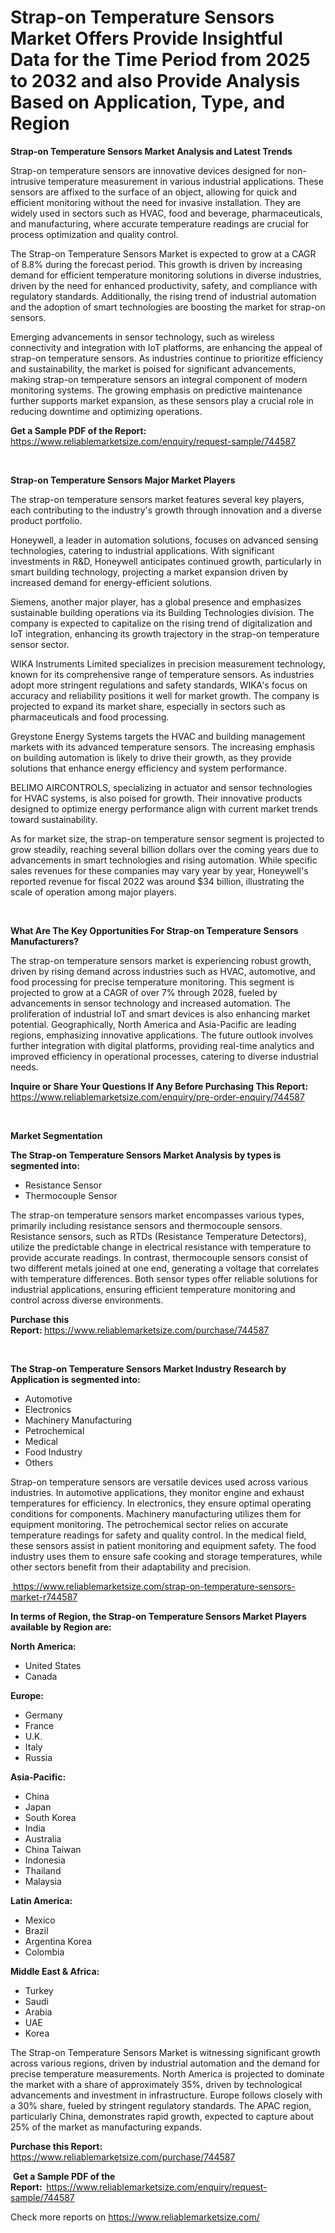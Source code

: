 <p><h1>Strap-on Temperature Sensors Market Offers Provide Insightful Data for the Time Period from 2025 to 2032 and also Provide Analysis Based on Application, Type, and Region</h1></p><p><strong>Strap-on Temperature Sensors Market Analysis and Latest Trends</strong></p>
<p><p>Strap-on temperature sensors are innovative devices designed for non-intrusive temperature measurement in various industrial applications. These sensors are affixed to the surface of an object, allowing for quick and efficient monitoring without the need for invasive installation. They are widely used in sectors such as HVAC, food and beverage, pharmaceuticals, and manufacturing, where accurate temperature readings are crucial for process optimization and quality control.</p><p>The Strap-on Temperature Sensors Market is expected to grow at a CAGR of 8.8% during the forecast period. This growth is driven by increasing demand for efficient temperature monitoring solutions in diverse industries, driven by the need for enhanced productivity, safety, and compliance with regulatory standards. Additionally, the rising trend of industrial automation and the adoption of smart technologies are boosting the market for strap-on sensors. </p><p>Emerging advancements in sensor technology, such as wireless connectivity and integration with IoT platforms, are enhancing the appeal of strap-on temperature sensors. As industries continue to prioritize efficiency and sustainability, the market is poised for significant advancements, making strap-on temperature sensors an integral component of modern monitoring systems. The growing emphasis on predictive maintenance further supports market expansion, as these sensors play a crucial role in reducing downtime and optimizing operations.</p></p>
<p><strong>Get a Sample PDF of the Report:&nbsp;</strong> <a href="https://www.reliablemarketsize.com/enquiry/request-sample/744587?utm_campaign=3382&utm_medium=2&utm_source=Github&utm_content=ia&utm_term=29032025&utm_id=strap-on-temperature-sensors">https://www.reliablemarketsize.com/enquiry/request-sample/744587</a></p>
<p>&nbsp;</p>
<p><strong>Strap-on Temperature Sensors Major Market Players</strong></p>
<p><p>The strap-on temperature sensors market features several key players, each contributing to the industry's growth through innovation and a diverse product portfolio. </p><p>Honeywell, a leader in automation solutions, focuses on advanced sensing technologies, catering to industrial applications. With significant investments in R&D, Honeywell anticipates continued growth, particularly in smart building technology, projecting a market expansion driven by increased demand for energy-efficient solutions.</p><p>Siemens, another major player, has a global presence and emphasizes sustainable building operations via its Building Technologies division. The company is expected to capitalize on the rising trend of digitalization and IoT integration, enhancing its growth trajectory in the strap-on temperature sensor sector.</p><p>WIKA Instruments Limited specializes in precision measurement technology, known for its comprehensive range of temperature sensors. As industries adopt more stringent regulations and safety standards, WIKA's focus on accuracy and reliability positions it well for market growth. The company is projected to expand its market share, especially in sectors such as pharmaceuticals and food processing.</p><p>Greystone Energy Systems targets the HVAC and building management markets with its advanced temperature sensors. The increasing emphasis on building automation is likely to drive their growth, as they provide solutions that enhance energy efficiency and system performance.</p><p>BELIMO AIRCONTROLS, specializing in actuator and sensor technologies for HVAC systems, is also poised for growth. Their innovative products designed to optimize energy performance align with current market trends toward sustainability.</p><p>As for market size, the strap-on temperature sensor segment is projected to grow steadily, reaching several billion dollars over the coming years due to advancements in smart technologies and rising automation. While specific sales revenues for these companies may vary year by year, Honeywell's reported revenue for fiscal 2022 was around $34 billion, illustrating the scale of operation among major players.</p></p>
<p>&nbsp;</p>
<p><strong>What Are The Key Opportunities For Strap-on Temperature Sensors Manufacturers?</strong></p>
<p><p>The strap-on temperature sensors market is experiencing robust growth, driven by rising demand across industries such as HVAC, automotive, and food processing for precise temperature monitoring. This segment is projected to grow at a CAGR of over 7% through 2028, fueled by advancements in sensor technology and increased automation. The proliferation of industrial IoT and smart devices is also enhancing market potential. Geographically, North America and Asia-Pacific are leading regions, emphasizing innovative applications. The future outlook involves further integration with digital platforms, providing real-time analytics and improved efficiency in operational processes, catering to diverse industrial needs.</p></p>
<p><strong>Inquire or Share Your Questions If Any Before Purchasing This Report:</strong> <a href="https://www.reliablemarketsize.com/enquiry/pre-order-enquiry/744587?utm_campaign=3382&utm_medium=2&utm_source=Github&utm_content=ia&utm_term=29032025&utm_id=strap-on-temperature-sensors">https://www.reliablemarketsize.com/enquiry/pre-order-enquiry/744587</a></p>
<p>&nbsp;</p>
<p><strong>Market Segmentation</strong></p>
<p><strong>The Strap-on Temperature Sensors Market Analysis by types is segmented into:</strong></p>
<p><ul><li>Resistance Sensor</li><li>Thermocouple Sensor</li></ul></p>
<p><p>The strap-on temperature sensors market encompasses various types, primarily including resistance sensors and thermocouple sensors. Resistance sensors, such as RTDs (Resistance Temperature Detectors), utilize the predictable change in electrical resistance with temperature to provide accurate readings. In contrast, thermocouple sensors consist of two different metals joined at one end, generating a voltage that correlates with temperature differences. Both sensor types offer reliable solutions for industrial applications, ensuring efficient temperature monitoring and control across diverse environments.</p></p>
<p><strong>Purchase this Report:&nbsp;</strong><a href="https://www.reliablemarketsize.com/purchase/744587?utm_campaign=3382&utm_medium=2&utm_source=Github&utm_content=ia&utm_term=29032025&utm_id=strap-on-temperature-sensors">https://www.reliablemarketsize.com/purchase/744587</a></p>
<p>&nbsp;</p>
<p><strong>The Strap-on Temperature Sensors Market Industry Research by Application is segmented into:</strong></p>
<p><ul><li>Automotive</li><li>Electronics</li><li>Machinery Manufacturing</li><li>Petrochemical</li><li>Medical</li><li>Food Industry</li><li>Others</li></ul></p>
<p><p>Strap-on temperature sensors are versatile devices used across various industries. In automotive applications, they monitor engine and exhaust temperatures for efficiency. In electronics, they ensure optimal operating conditions for components. Machinery manufacturing utilizes them for equipment monitoring. The petrochemical sector relies on accurate temperature readings for safety and quality control. In the medical field, these sensors assist in patient monitoring and equipment safety. The food industry uses them to ensure safe cooking and storage temperatures, while other sectors benefit from their adaptability and precision.</p></p>
<p><a href="https://www.reliablemarketsize.com/strap-on-temperature-sensors-market-r744587?utm_campaign=3382&utm_medium=2&utm_source=Github&utm_content=ia&utm_term=29032025&utm_id=strap-on-temperature-sensors">&nbsp;https://www.reliablemarketsize.com/strap-on-temperature-sensors-market-r744587</a></p>
<p><strong>In terms of Region, the Strap-on Temperature Sensors Market Players available by Region are:</strong></p>
<p>
    <p> <strong> North America: </strong>
        <ul>
            <li>United States</li>
            <li>Canada</li>
        </ul>
        </p> 
    <p> <strong> Europe: </strong>
        <ul>
            <li>Germany</li>
            <li>France</li>
            <li>U.K.</li>
            <li>Italy</li>
            <li>Russia</li>
        </ul>
        </p> 
    <p> <strong> Asia-Pacific: </strong>
        <ul>
            <li>China</li>
            <li>Japan</li>
            <li>South Korea</li>
            <li>India</li>
            <li>Australia</li>
            <li>China Taiwan</li>
            <li>Indonesia</li>
            <li>Thailand</li>
            <li>Malaysia</li>
        </ul>
        </p> 
    <p> <strong> Latin America: </strong>
        <ul>
            <li>Mexico</li>
            <li>Brazil</li>
            <li>Argentina Korea</li>
            <li>Colombia</li>
        </ul>
        </p> 
    <p> <strong> Middle East & Africa: </strong>
        <ul>
            <li>Turkey</li>
            <li>Saudi</li>
            <li>Arabia</li>
            <li>UAE</li>
            <li>Korea</li>
        </ul>
    </p>
    </p>
<p><p>The Strap-on Temperature Sensors Market is witnessing significant growth across various regions, driven by industrial automation and the demand for precise temperature measurements. North America is projected to dominate the market with a share of approximately 35%, driven by technological advancements and investment in infrastructure. Europe follows closely with a 30% share, fueled by stringent regulatory standards. The APAC region, particularly China, demonstrates rapid growth, expected to capture about 25% of the market as manufacturing expands.</p></p>
<p><strong>Purchase this Report: </strong><a href="https://www.reliablemarketsize.com/purchase/744587?utm_campaign=3382&utm_medium=2&utm_source=Github&utm_content=ia&utm_term=29032025&utm_id=strap-on-temperature-sensors">https://www.reliablemarketsize.com/purchase/744587</a></p>
<p>&nbsp;<strong>Get a Sample PDF of the Report:&nbsp;&nbsp;</strong><a href="https://www.reliablemarketsize.com/enquiry/request-sample/744587?utm_campaign=3382&utm_medium=2&utm_source=Github&utm_content=ia&utm_term=29032025&utm_id=strap-on-temperature-sensors">https://www.reliablemarketsize.com/enquiry/request-sample/744587</a></p>
<p><strong></strong></p>
<p>Check more reports on <a href="https://www.reliablemarketsize.com/?utm_campaign=3382&utm_medium=2&utm_source=Github&utm_content=ia&utm_term=29032025&utm_id=strap-on-temperature-sensors">https://www.reliablemarketsize.com/</a></p>